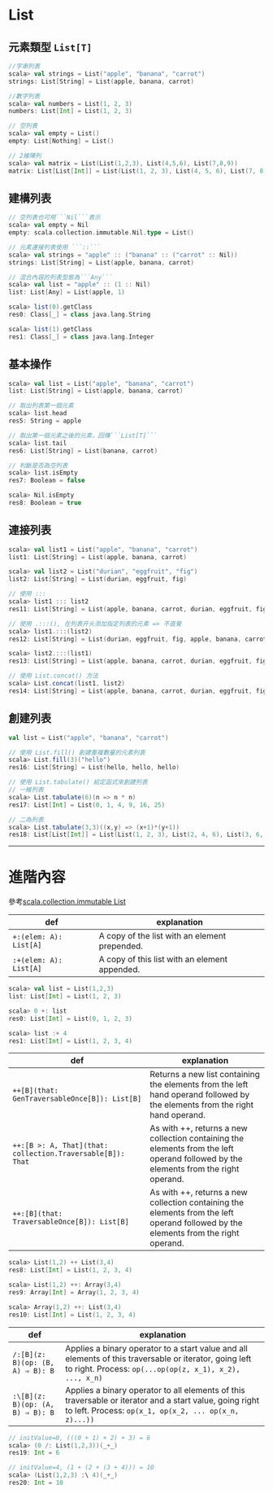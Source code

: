 # List

## 元素類型 ```List[T]```

```scala
//字串列表
scala> val strings = List("apple", "banana", "carrot")
strings: List[String] = List(apple, banana, carrot)

//數字列表
scala> val numbers = List(1, 2, 3)
numbers: List[Int] = List(1, 2, 3)

// 空列表
scala> val empty = List()
empty: List[Nothing] = List()

// 2維陣列
scala> val matrix = List(List(1,2,3), List(4,5,6), List(7,8,9))
matrix: List[List[Int]] = List(List(1, 2, 3), List(4, 5, 6), List(7, 8, 9))
```

## 建構列表

```scala
// 空列表也可用```Nil```表示
scala> val empty = Nil
empty: scala.collection.immutable.Nil.type = List()

// 元素連接列表使用 ```::```
scala> val strings = "apple" :: ("banana" :: ("carrot" :: Nil))
strings: List[String] = List(apple, banana, carrot)

// 混合內容的列表型態為```Any```
scala> val list = "apple" :: (1 :: Nil)
list: List[Any] = List(apple, 1)

scala> list(0).getClass
res0: Class[_] = class java.lang.String

scala> list(1).getClass
res1: Class[_] = class java.lang.Integer
```

## 基本操作

```scala
scala> val list = List("apple", "banana", "carrot")
list: List[String] = List(apple, banana, carrot)

// 取出列表第一個元素
scala> list.head
res5: String = apple

// 取出第一個元素之後的元素，回傳```List[T]```
scala> list.tail
res6: List[String] = List(banana, carrot)

// 判斷是否為空列表
scala> list.isEmpty
res7: Boolean = false

scala> Nil.isEmpty
res8: Boolean = true
```

## 連接列表

```scala
scala> val list1 = List("apple", "banana", "carrot")
list1: List[String] = List(apple, banana, carrot)

scala> val list2 = List("durian", "eggfruit", "fig")
list2: List[String] = List(durian, eggfruit, fig)

// 使用 :::
scala> list1 ::: list2
res11: List[String] = List(apple, banana, carrot, durian, eggfruit, fig)

// 使用 .:::(), 在列表开头添加指定列表的元素 => 不直覺
scala> list1.:::(list2)
res12: List[String] = List(durian, eggfruit, fig, apple, banana, carrot)

scala> list2.:::(list1)
res13: List[String] = List(apple, banana, carrot, durian, eggfruit, fig)

// 使用 List.concat() 方法
scala> List.concat(list1, list2)
res14: List[String] = List(apple, banana, carrot, durian, eggfruit, fig)
```

## 創建列表
```scala
val list = List("apple", "banana", "carrot")

// 使用 List.fill() 創建重複數量的元素列表
scala> List.fill(3)("hello")
res16: List[String] = List(hello, hello, hello)

// 使用 List.tabulate() 給定函式來創建列表
// 一維列表
scala> List.tabulate(6)(n => n * n)
res17: List[Int] = List(0, 1, 4, 9, 16, 25)

// 二為列表
scala> List.tabulate(3,3)((x,y) => (x+1)*(y+1))
res18: List[List[Int]] = List(List(1, 2, 3), List(2, 4, 6), List(3, 6, 9))
```
___
# 進階內容

參考[scala.collection.immutable List](http://www.scala-lang.org/api/current/index.html#scala.collection.immutable.List)

| def | explanation |
|-----|-------------|
|```+:(elem: A): List[A]```| A copy of the list with an element prepended. |
|```:+(elem: A): List[A]```| A copy of this list with an element appended. |
```scala
scala> val list = List(1,2,3)
list: List[Int] = List(1, 2, 3)

scala> 0 +: list
res0: List[Int] = List(0, 1, 2, 3)

scala> list :+ 4
res1: List[Int] = List(1, 2, 3, 4)
```

| def | explanation |
|-----|-------------|
|```++[B](that: GenTraversableOnce[B]): List[B]```| Returns a new list containing the elements from the left hand operand followed by the elements from the right hand operand. |
|```++:[B >: A, That](that: collection.Traversable[B]): That```|As with ++, returns a new collection containing the elements from the left operand followed by the elements from the right operand.|
|```++:[B](that: TraversableOnce[B]): List[B]```|As with ++, returns a new collection containing the elements from the left operand followed by the elements from the right operand.|
```scala
scala> List(1,2) ++ List(3,4)
res8: List[Int] = List(1, 2, 3, 4)

scala> List(1,2) ++: Array(3,4)
res9: Array[Int] = Array(1, 2, 3, 4)

scala> Array(1,2) ++: List(3,4)
res10: List[Int] = List(1, 2, 3, 4)
```

| def | explanation |
|-----|-------------|
|```/:[B](z: B)(op: (B, A) ⇒ B): B```|Applies a binary operator to a start value and all elements of this traversable or iterator, going left to right. Process: ```op(...op(op(z, x_1), x_2), ..., x_n)```|
|```:\[B](z: B)(op: (A, B) ⇒ B): B```|Applies a binary operator to all elements of this traversable or iterator and a start value, going right to left. Process: ```op(x_1, op(x_2, ... op(x_n, z)...))```|
```scala
// initValue=0, (((0 + 1) + 2) + 3) = 6
scala> (0 /: List(1,2,3))(_+_)
res19: Int = 6

// initValue=4, (1 + (2 + (3 + 4))) = 10
scala> (List(1,2,3) :\ 4)(_+_)
res20: Int = 10
```
